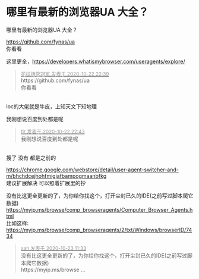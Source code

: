 # 哪里有最新的浏览器UA 大全？


哪里有最新的浏览器UA 大全？

https://github.com/fynas/ua<br />
你看看<img id="aimg_sT0Kc" onclick="zoom(this, this.src, 0, 0, 0)" class="zoom" src="https://cdn.jsdelivr.net/gh/hishis/forum-master/public/images/patch.gif" onmouseover="img_onmouseoverfunc(this)" onload="thumbImg(this)" border="0" alt="" />

这里更全，https://developers.whatismybrowser.com/useragents/explore/

<div class="quote"><blockquote><font size="2"><a href="https://www.hostloc.com/forum.php?mod=redirect&amp;goto=findpost&amp;pid=9338491&amp;ptid=757389" target="_blank"><font color="#999999">花样撸管冠军 发表于 2020-10-22 22:39</font></a></font><br />
https://github.com/fynas/ua<br />
你看看</blockquote></div><br />
loc的大佬就是牛皮，上知天文下知地理<img src="static/image/smiley/yct/017.gif" smilieid="40" border="0" alt="" />

我刚想说百度到处都是呢

<div class="quote"><blockquote><font size="2"><a href="https://www.hostloc.com/forum.php?mod=redirect&amp;goto=findpost&amp;pid=9338505&amp;ptid=757389" target="_blank"><font color="#999999">tir 发表于 2020-10-22 22:43</font></a></font><br />
我刚想说百度到处都是呢</blockquote></div><br />
搜了 没有 都是之前的

https://chrome.google.com/webstore/detail/user-agent-switcher-and-m/bhchdcejhohfmigjafbampogmaanbfkg<br />
建议扩展解决<img src="static/image/smiley/default/lol.gif" smilieid="12" border="0" alt="" /> 可以照着扩展里的抄<img id="aimg_l23KP" onclick="zoom(this, this.src, 0, 0, 0)" class="zoom" src="https://cdn.jsdelivr.net/gh/hishis/forum-master/public/images/patch.gif" onmouseover="img_onmouseoverfunc(this)" onload="thumbImg(this)" border="0" alt="" />

没有比这更全更新的了，为你给你找这个，打开尘封已久的IDE(之前写过脚本爬它数据)<br />
https://myip.ms/browse/comp_browseragents/Computer_Browser_Agents.html<br />
比如这样:<br />
https://myip.ms/browse/comp_browseragents/2/txt/Windows/browserID/7434

<div class="quote"><blockquote><font size="2"><a href="https://www.hostloc.com/forum.php?mod=redirect&amp;goto=findpost&amp;pid=9340224&amp;ptid=757389" target="_blank"><font color="#999999">sah 发表于 2020-10-23 11:33</font></a></font><br />
没有比这更全更新的了，为你给你找这个，打开尘封已久的IDE(之前写过脚本爬它数据)<br />
https://myip.ms/browse ...</blockquote></div><br />
<img src="static/image/smiley/yct/014.gif" smilieid="45" border="0" alt="" />
